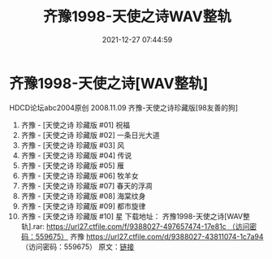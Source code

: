 ﻿---
title: 齐豫1998-天使之诗WAV整轨
date: 2021-12-27 07:44:59
categories: WAV车载音乐、镜像
tags: 华语中文
---
# 齐豫1998-天使之诗[WAV整轨]

HDCD论坛abc2004原创
2008.11.09
齐豫-天使之诗珍藏版[98友善的狗]
01. 齐豫 - [天使之诗 珍藏版 #01] 祝福
02. 齐豫 - [天使之诗 珍藏版 #02] 一条日光大道
03. 齐豫 - [天使之诗 珍藏版 #03] 风
04. 齐豫 - [天使之诗 珍藏版 #04] 传说
05. 齐豫 - [天使之诗 珍藏版 #05] 雁
06. 齐豫 - [天使之诗 珍藏版 #06] 牧羊女
07. 齐豫 - [天使之诗 珍藏版 #07] 春天的浮凋
08. 齐豫 - [天使之诗 珍藏版 #08] 海棠纹身
09. 齐豫 - [天使之诗 珍藏版 #09] 都市旋律
10. 齐豫 - [天使之诗 珍藏版 #10] 星
下载地址：
齐豫1998-天使之诗[WAV整轨].rar: https://url27.ctfile.com/f/9388027-497657474-17e81c （访问密码：559675）
齐豫
https://url27.ctfile.com/d/9388027-43811074-1c7a94
（访问密码：559675）
原文：[链接](https://blog.sina.com.cn/s/blog_1647c7e7601030vd7.html)